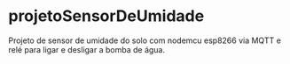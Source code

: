 # projetoSensorDeUmidade
Projeto de sensor de umidade do solo com nodemcu esp8266 via MQTT e relé para ligar e desligar a bomba de água.
